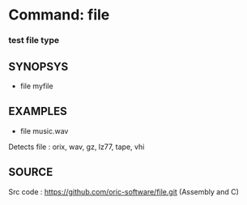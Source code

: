 # Command: file

### test file type

## SYNOPSYS
+ file myfile

## EXAMPLES
+ file music.wav

Detects file : orix, wav, gz, lz77, tape, vhi

## SOURCE
Src code : https://github.com/oric-software/file.git (Assembly and C)
